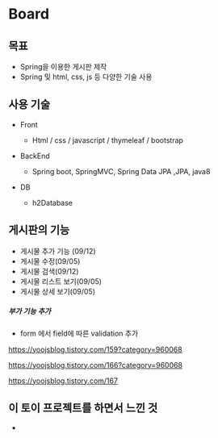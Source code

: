 # Board

## 목표

- Spring을 이용한 게시판 제작
- Spring 및 html, css, js 등 다양한 기술 사용





## 사용 기술



- Front

  - Html / css / javascript / thymeleaf / bootstrap

    

- BackEnd

  - Spring boot, SpringMVC, Spring Data JPA ,JPA, java8

    

- DB

  - h2Database

  

## 게시판의 기능

- 게시물 추가 기능 (09/12)
- 게시물 수정(09/05)
- 게시물 검색(09/12)
- 게시물 리스트 보기(09/05)
- 게시물 상세 보기(09/05)

##### 부가 기능 추가

- form 에서 field에 따른 validation 추가





https://yoojsblog.tistory.com/159?category=960068

https://yoojsblog.tistory.com/166?category=960068

https://yoojsblog.tistory.com/167



## 이 토이 프로젝트를 하면서 느낀 것

- 
